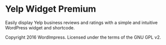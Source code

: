 Yelp Widget Premium
===================

Easily display Yelp business reviews and ratings with a simple and intuitive WordPress widget and shortcode.

Copyright 2016 WordImpress. Licensed under the terms of the GNU GPL v2.